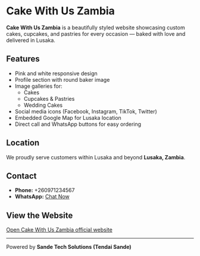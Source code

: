 #  Cake With Us Zambia

**Cake With Us Zambia** is a beautifully styled website showcasing custom cakes, cupcakes, and pastries for every occasion — baked with love and delivered in Lusaka.

##  Features
- Pink and white responsive design
- Profile section with round baker image
- Image galleries for:
  - Cakes
  - Cupcakes & Pastries
  - Wedding Cakes
- Social media icons (Facebook, Instagram, TikTok, Twitter)
- Embedded Google Map for Lusaka location
- Direct call and WhatsApp buttons for easy ordering

##  Location
We proudly serve customers within Lusaka and beyond **Lusaka, Zambia**.

##  Contact
- **Phone:** +260971234567
- **WhatsApp:** [Chat Now](https://wa.me/260971234567?text=Hi%20Cake%20With%20Us,%20I’d%20like%20to%20order%20a%20cake!)

##  View the Website

 [Open Cake With Us Zambia official website](./cwu.html)

---

Powered by **Sande Tech Solutions (Tendai Sande)**

